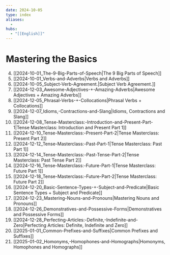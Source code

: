 ```yaml
---
date: 2024-10-05
type: index
aliases:
  -
hubs:
  - "[[English]]"
---
```


# Mastering the Basics

4. [[2024-10-01_The-9-Big-Parts-of-Speech|The 9 Big Parts of Speech]]
5. [[2024-10-01_Verbs-and-Adverbs|Verbs and Adverbs]]
7. [[2024-10-05_Subject-Verb-Agreement.|Subject Verb Agreement.]]
8. [[2024-12-03_Awesome-Adjectives-+-Amazing-Adverbs|Awesome Adjectives + Amazing Adverbs]]
9. [[2024-12-05_Phrasal-Verbs-+-Collocations|Phrasal Verbs + Collocations]]
10. [[2024-12-07_Idioms,-Contractions-and-Slang|Idioms, Contractions and Slang]]
11. [[2024-12-08_Tense-Masterclass:-Introduction-and-Present-Part-1|Tense Masterclass: Introduction and Present Part 1]]
12. [[2024-12-10_Tense-Masterclass:-Present-Part-2|Tense Masterclass: Present Part 2]]
14. [[2024-12-12_Tense-Masterclass:-Past-Part-1|Tense Masterclass: Past Part 1]]
15. [[2024-12-14_Tense-Masterclass:-Past-Tense-Part-2|Tense Masterclass: Past Tense Part 2]]
16. [[2024-12-16_Tense-Masterclass:-Future-Part-1|Tense Masterclass: Future Part 1]]
17. [[2024-12-18_Tense-Masterclass:-Future-Part-2|Tense Masterclass: Future Part 2]]
19. [[2024-12-20_Basic-Sentence-Types-+-Subject-and-Predicate|Basic Sentence Types + Subject and Predicate]]
20. [[2024-12-23_Mastering-Nouns-and-Pronouns|Mastering Nouns and Pronouns]]
21. [[2024-12-26_Demonstratives-and-Possessive-Forms|Demonstratives and Possessive Forms]]
22. [[2024-12-28_Perfecting-Articles:-Definite,-Indefinite-and-Zero|Perfecting Articles: Definite, Indefinite and Zero]]
24. [[2025-01-01_Common-Prefixes-and-Suffixes|Common Prefixes and Suffixes]]
25. [[2025-01-02_Homonyms,-Homophones-and-Homographs|Homonyms, Homophones and Homographs]]
